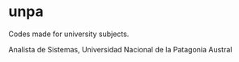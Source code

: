 # unpa
Codes made for university subjects.

Analista de Sistemas, Universidad Nacional de la Patagonia Austral
